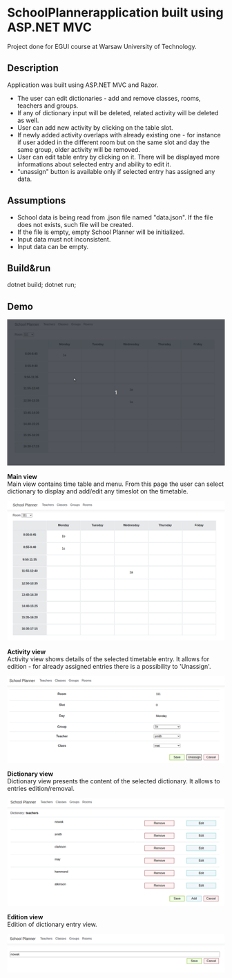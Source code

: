 # SchoolPlannerapplication built using ASP.NET MVC
Project done for EGUI course at Warsaw University of Technology.  

## Description
Application was built using ASP.NET MVC and Razor.  
  * The user can edit dictionaries - add and remove classes, rooms, teachers and groups.
  * If any of dictionary input will be deleted, related activity will be deleted as well.
  * User can add new activity by clicking on the table slot.
  * If newly added activity overlaps with already existing one - for instance if user added in the different room but on the same slot and day the same group, older activity will be removed.
  * User can edit table entry by clicking on it. There will be displayed more informations about selected entry and ability to edit it.
  * "unassign" button is available only if selected entry has assigned any data.


## Assumptions  
  * School data is being read from .json file named "data.json". If the file does not exists, such file will be created.
  * If the file is empty, empty School Planner will be initialized.
  * Input data must not inconsistent.
  * Input data can be empty.

## Build&run  
dotnet build; dotnet run;

## Demo  

![alt text](https://github.com/Kjablonska/ASP.NET-MVC-SchoolPlanner/blob/master/assets/school-planner-net.gif?raw=true)  

**Main view**  
Main view contains time table and menu. From this page the user can select dictionary to display and add/edit any timeslot on the timetable.  
  
![alt text](https://github.com/Kjablonska/ASP.NET-MVC-SchoolPlanner/blob/master/assets/main-view.png?raw=true)  

**Activity view**  
Activity view shows details of the selected timetable entry. It allows for edition - for already assigned entries there is a possibility to 'Unassign'.  
  
![alt text](https://github.com/Kjablonska/ASP.NET-MVC-SchoolPlanner/blob/master/assets/activity-view.png?raw=true)  

**Dictionary view**  
Dictionary view presents the content of the selected dictionary. It allows to entries edition/removal.  
  
![alt text](https://github.com/Kjablonska/ASP.NET-MVC-SchoolPlanner/blob/master/assets/dictionary-view.png?raw=true)

**Edition view**  
Edition of dictionary entry view.  
  
![alt text](https://github.com/Kjablonska/ASP.NET-MVC-SchoolPlanner/blob/master/assets/edit-view.png?raw=true)
